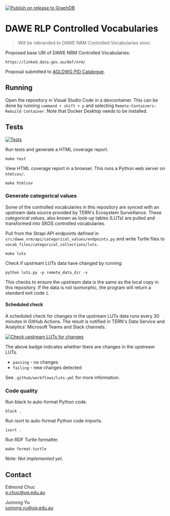 [![Publish on release to GraphDB](https://github.com/ternaustralia/dawe-rlp-vocabs/actions/workflows/publish_to_graphdb.yml/badge.svg)](https://github.com/ternaustralia/dawe-rlp-vocabs/actions/workflows/publish_to_graphdb.yml)

# DAWE RLP Controlled Vocabularies

> Will be rebranded to DAWE NRM Controlled Vocabularies soon.

Proposed base URI of DAWE NRM Controlled Vocabularies:

```
https://linked.data.gov.au/def/nrm/
```

Proposal submitted to [AGLDWG PID Catalogue](https://catalogue.linked.data.gov.au/index.php/resource/239).

## Running

Open the repository in Visual Studio Code in a devcontainer. This can be done by running `command + shift + p` and selecting `Remote-Containers: Rebuild Container`. Note that Docker Desktop needs to be installed.

## Tests

[![Tests](https://github.com/ternaustralia/dawe-rlp-vocabs/actions/workflows/test.yml/badge.svg)](https://github.com/ternaustralia/dawe-rlp-vocabs/actions/workflows/test.yml)

Run tests and generate a HTML coverage report.

```
make test
```

View HTML coverage report in a browser. This runs a Python web server on `htmlcov/`.

```
make htmlcov
```

### Generate categorical values

Some of the controlled vocabularies in this repository are synced with an upstream data source provided by TERN's Ecosystem Surveillance. These _categorical values_, also known as look-up tables (LUTs) are pulled and transformed into SKOS controlled vocabularies.

Pull from the Strapi API endpoints defined in `src/dawe_nrm/api/categorical_values/endpoints.py` and write Turtle files to `vocab_files/categorical_collections/luts`.

```
make luts
```

Check if upstream LUTs data have changed by running:

```
python luts.py -p remote_data_dir -v
```

This checks to ensure the upstream data is the same as the local copy in this repository. If the data is not isomorphic, the program will return a standard exit code `1`.

#### Scheduled check

A scheduled check for changes in the upstream LUTs data runs every 30 minutes in GitHub Actions. The result is notified in TERN's Data Service and Analytics' Microsoft Teams and Slack channels.

[![Check upstream LUTs for changes](https://github.com/ternaustralia/dawe-rlp-vocabs/actions/workflows/luts.yml/badge.svg)](https://github.com/ternaustralia/dawe-rlp-vocabs/actions/workflows/luts.yml)

The above badge indicates whether there are changes in the upstream LUTs.

- `passing` - no changes
- `failing` - new changes detected

See `.github/workflows/luts.yml` for more information.

### Code quality

Run black to auto-format Python code.

```
black .
```

Run isort to auto-format Python code imports.

```
isort .
```

Run RDF Turtle formatter.

```
make format-turtle
```

Note: _Not implemented yet_.

## Contact

Edmond Chuc  
e.chuc@uq.edu.au

Junrong Yu  
junrong.yu@uq.edu.au
